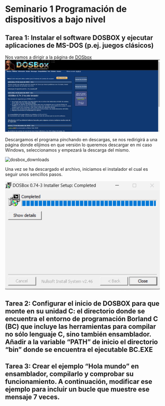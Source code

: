 # Seminario 1 Programación de dispositivos a bajo nivel

## Tarea 1: Instalar el software DOSBOX y ejecutar aplicaciones de MS-DOS (p.ej. juegos clásicos)
Nos vamos a dirigir a la página de [DOSbox](https://www.dosbox.com/download.php?main=1)
![dosbox_web](https://github.com/juanfran00/PDIH/blob/main/S1/img/dosbox_installer.png)

Descargamos el programa pinchando en descargas, se nos redirigirá a una página donde elijimos en que versión lo queremos descargar en mi caso Windows, seleccionamos y empezará la descarga del mismo.

![dosbox_downloads](https://github.com/juanfran00/PDIH/blob/main/S1/img/dosbox_downloads.png)

Una vez se ha descargado el archivo, iniciamos el instalador el cual es seguir unos sencillos pasos.

![dosbox_installer](https://github.com/juanfran00/PDIH/blob/main/S1/img/instalacion_completada.png)


## Tarea 2: Configurar el inicio de DOSBOX para que monte en su unidad C: el directorio donde se encuentra el entorno de programación Borland C (BC) que incluye las herramientas para compilar no sólo lenguaje C, sino también ensamblador. Añadir a la variable “PATH” de inicio el directorio “bin” donde se encuentra el ejecutable BC.EXE
## Tarea 3: Crear el ejemplo “Hola mundo” en ensamblador, compilarlo y comprobar su funcionamiento. A continuación, modificar ese ejemplo para incluir un bucle que muestre ese mensaje 7 veces.
